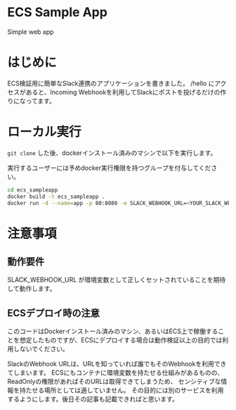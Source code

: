 # ECS Sample App
Simple web app

# はじめに
ECS検証用に簡単なSlack連携のアプリケーションを書きました。
/hello にアクセスがあると、Incoming Webhookを利用してSlackにポストを投げるだけの作りになってます。

# ローカル実行
`git clone` した後、dockerインストール済みのマシンで以下を実行します。

実行するユーザーには予めdocker実行権限を持つグループを付与してください。

```bash
cd ecs_sampleapp
docker build -t ecs_sampleapp .
docker run -d --name=app -p 80:8080 -e SLACK_WEBHOOK_URL=<YOUR_SLACK_WEBHOOK_URL> ecs_sampleapp
```

# 注意事項

## 動作要件
SLACK_WEBHOOK_URL が環境変数として正しくセットされていることを期待して動作します。

## ECSデプロイ時の注意
このコードはDockerインストール済みのマシン、あるいはECS上で稼働することを想定したものですが、ECSにデプロイする場合は動作検証以上の目的では利用しないでください。

SlackのWebhook URLは、URLを知っていれば誰でもそのWebhookを利用できてしまいます。
ECSにもコンテナに環境変数を持たせる仕組みがあるものの、ReadOnlyの権限があればそのURLは取得できてしまうため、
センシティブな情報を持たせる場所としては適していません。
その目的には別のサービスを利用するようにします。後日その記事も記載できればと思います。
